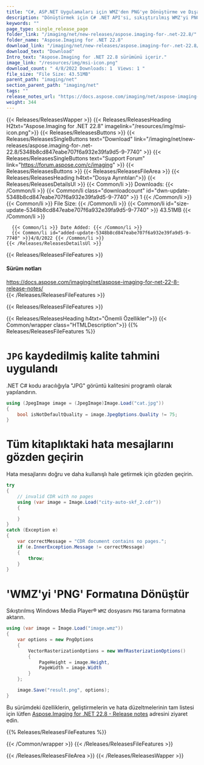 ```yaml
---
title: "C#, ASP.NET Uygulamaları için WMZ'den PNG'ye Dönüştürme ve Dışa Aktarma API'sı"
description: "Dönüştürmek için C# .NET API'si, sıkıştırılmış WMZ'yi PNG raster formatına dışa aktarın, JPG görüntü kalitesi tahminini yapılandırın, daha iyi istisna işleme için güncellenmiş hata mesajları."
keywords: ""
page_type: single_release_page
folder_link: "/imaging/net/new-releases/aspose.imaging-for-.net-22.8/"
folder_name: "Aspose.Imaging for .NET 22.8"
download_link: "/imaging/net/new-releases/aspose.imaging-for-.net-22.8/5348b8cd847eabe707f6a932e39fa9d5-9-7740"
download_text: "Download"
Intro_text: "Aspose.Imaging for .NET 22.8 sürümünü içerir."
image_link: "/resources/img/msi-icon.png"
download_count: " 4/8/2022 Downloads: 1  Views: 1 "
file_size: "File Size: 43.51MB"
parent_path: "imaging/net"
section_parent_path: "imaging/net"
tags: ""
release_notes_url: "https://docs.aspose.com/imaging/net/aspose-imaging-for-net-22-8-release-notes/"
weight: 344
---
```


{{< Releases/ReleasesWapper >}}
{{< Releases/ReleasesHeading H2txt="Aspose.Imaging for .NET 22.8" imagelink="/resources/img/msi-icon.png">}}
{{< Releases/ReleasesButtons >}}
{{< Releases/ReleasesSingleButtons text="Download" link="/imaging/net/new-releases/aspose.imaging-for-.net-22.8/5348b8cd847eabe707f6a932e39fa9d5-9-7740" >}}
{{< Releases/ReleasesSingleButtons text="Support Forum" link="https://forum.aspose.com/c/imaging" >}}
{{< Releases/ReleasesButtons >}}
{{< Releases/ReleasesFileArea >}}
{{< Releases/ReleasesHeading h4txt="Dosya Ayrıntıları">}}
{{< Releases/ReleasesDetailsUl >}}
{{< Common/li >}} Downloads: {{< /Common/li >}}
{{< Common/li class="downloadcount" id="dwn-update-5348b8cd847eabe707f6a932e39fa9d5-9-7740" >}} 1 {{< /Common/li >}}
{{< Common/li >}} File Size: {{< /Common/li >}}
{{< Common/li id="size-update-5348b8cd847eabe707f6a932e39fa9d5-9-7740" >}} 43.51MB {{< /Common/li >}}

      {{< Common/li >}} Date Added: {{< /Common/li >}}
      {{< Common/li id="added-update-5348b8cd847eabe707f6a932e39fa9d5-9-7740" >}}4/8/2022 {{< /Common/li >}}
    {{< /Releases/ReleasesDetailsUl >}}

{{< Releases/ReleasesFileFeatures >}}

<h4>Sürüm notları</h4><div> <a href='https://docs.aspose.com/imaging/net/aspose-imaging-for-net-22-8-release-notes/'>https://docs.aspose.com/imaging/net/aspose-imaging-for-net-22-8-release-notes/</a></div>
{{< /Releases/ReleasesFileFeatures >}}

{{< Releases/ReleasesFileFeatures >}}

{{< Releases/ReleasesHeading h4txt="Önemli Özellikler">}}
{{< Common/wrapper class="HTMLDescription">}}
{{% Releases/ReleasesFileFeatures %}}

# `JPG` kaydedilmiş kalite tahmini uygulandı

.NET C# kodu aracılığıyla "JPG" görüntü kalitesini programlı olarak yapılandırın.

```csharp
using (JpegImage image = (JpegImage)Image.Load("cat.jpg"))
{
    bool isNotDefaultQuality = image.JpegOptions.Quality != 75;
}
```

# Tüm kitaplıktaki hata mesajlarını gözden geçirin

Hata mesajlarını doğru ve daha kullanışlı hale getirmek için gözden geçirin.

```csharp
try
{
    // invalid CDR with no pages
    using (var image = Image.Load("city-auto-skf_2.cdr"))
    {

    }
}
catch (Exception e)
{
    var correctMessage = "CDR document contains no pages.";
    if (e.InnerException.Message != correctMessage)
    {
        throw;
    }
}
```

# 'WMZ'yi 'PNG' Formatına Dönüştür

Sıkıştırılmış Windows Media Player® `WMZ` dosyasını `PNG` tarama formatına aktarın.

```csharp
using (var image = Image.Load("image.wmz"))
{
    var options = new PngOptions
    {
        VectorRasterizationOptions = new WmfRasterizationOptions()
        {
            PageHeight = image.Height,
            PageWidth = image.Width
        }
    };

    image.Save("result.png", options);
}
```
Bu sürümdeki özelliklerin, geliştirmelerin ve hata düzeltmelerinin tam listesi için lütfen [Aspose.Imaging for .NET 22.8 - Release notes](https://docs.aspose.com/imaging/net/aspose-imaging-for-net-22-8-release-notes/) adresini ziyaret edin.

{{% Releases/ReleasesFileFeatures %}}

{{< /Common/wrapper >}}
{{< /Releases/ReleasesFileFeatures >}}

{{< /Releases/ReleasesFileArea >}}
{{< /Releases/ReleasesWapper >}}

